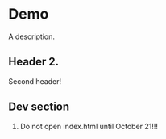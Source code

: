 # Demo

A description.

## Header 2.

Second header!

## Dev section

1. Do not open index.html until October 21!!!
